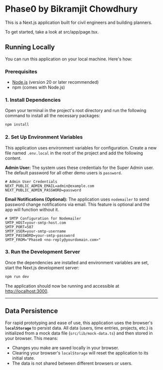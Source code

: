 # Phase0 by Bikramjit Chowdhury

This is a Next.js application built for civil engineers and building planners.

To get started, take a look at src/app/page.tsx.

## Running Locally

You can run this application on your local machine. Here's how:

### Prerequisites

-   [Node.js](https://nodejs.org/) (version 20 or later recommended)
-   npm (comes with Node.js)

### 1. Install Dependencies

Open your terminal in the project's root directory and run the following command to install all the necessary packages:

```bash
npm install
```

### 2. Set Up Environment Variables

This application uses environment variables for configuration. Create a new file named `.env.local` in the root of the project and add the following content.

**Admin User:**
The system uses these credentials for the Super Admin user. The default password for all other demo users is `password`.

```env
# Admin User Credentials
NEXT_PUBLIC_ADMIN_EMAIL=admin@example.com
NEXT_PUBLIC_ADMIN_PASSWORD=password
```

**Email Notifications (Optional):**
The application uses `nodemailer` to send password change notifications via email. This feature is optional and the app will function without it.

```env
# SMTP Configuration for Nodemailer
SMTP_HOST=your-smtp-host.com
SMTP_PORT=587
SMTP_USER=your-smtp-username
SMTP_PASSWORD=your-smtp-password
SMTP_FROM="Phase0 <no-reply@yourdomain.com>"
```

### 3. Run the Development Server

Once the dependencies are installed and environment variables are set, start the Next.js development server:

```bash
npm run dev
```

The application should now be running and accessible at [http://localhost:3000](http://localhost:3000).

---

## Data Persistence

For rapid prototyping and ease of use, this application uses the browser's **`localStorage`** to persist data. All data (users, time entries, projects, etc.) is initialized from a mock data file (`src/lib/mock-data.ts`) and then stored in your browser. This means:
- Changes you make are saved locally in your browser.
- Clearing your browser's `localStorage` will reset the application to its initial state.
- The data is not shared between different browsers or users.
